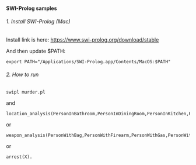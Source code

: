 #### SWI-Prolog samples

###### 1. Install SWI-Prolog (Mac)
Install link is here: https://www.swi-prolog.org/download/stable


And then update $PATH:
```
export PATH="/Applications/SWI-Prolog.app/Contents/MacOS:$PATH"
```


###### 2. How to run
```
swipl murder.pl
```
and
```
location_analysis(PersonInBathroom,PersonInDiningRoom,PersonInKitchen,PersonInLivingRoom,PersonInPantry,PersonInStudy).
```
or
```
weapon_analysis(PersonWithBag,PersonWithFirearm,PersonWithGas,PersonWithKnife,PersonWithPoison,PersonWithRope).
```

or
```
arrest(X).
```